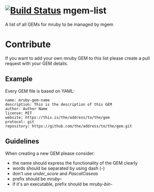 [![Build Status](https://travis-ci.org/mruby/mgem-list.png?branch=master)](https://travis-ci.org/mruby/mgem-list)
mgem-list
=========

A list of all GEMs for mruby to be managed by mgem

# Contribute

If you want to add your own mruby GEM to this list please
create a pull request with your GEM details.

## Example

Every GEM file is based on YAML:

```
name: mruby-gem-name
description: This is the description of this GEM
author: Author Name
license: MIT
website: https://this.is/the/address/to/the/gem
protocol: git
repository: https://github.com/the/address/to/the/gem.git
```

## Guidelines

When creating a new GEM please consider:

* the name should express the functionality of the GEM clearly
* words should be separated by using dash (-)
* don't use *under_score* and *PascalCaseas*
* prefix should be *mruby-*
* if it's an executable, prefix should be *mruby-bin-*
